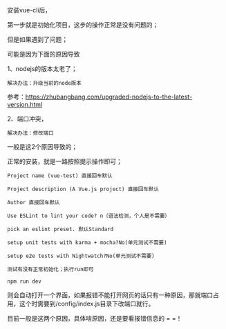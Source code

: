 安装vue-cli后，

第一步就是初始化项目，这步的操作正常是没有问题的；

但是如果遇到了问题；

可能是因为下面的原因导致

1、nodejs的版本太老了；

`解决办法：升级当前的node版本`

参考：https://zhubangbang.com/upgraded-nodejs-to-the-latest-version.html

2、端口冲突，

`解决办法：修改端口`

一般是这2个原因导致的；

正常的安装，就是一路按照提示操作即可；

``` 
Project name (vue-test) 直接回车默认

Project description (A Vue.js project) 直接回车默认

Author 直接回车默认

Use ESLint to lint your code? n（语法检测，个人是不需要）

pick an eslint preset. 默认Standard

setup unit tests with karma + mocha?No(单元测试不需要)

setup e2e tests with Nightwatch?No(单元测试不需要)

测试有没有正常初始化；执行run即可

npm run dev
```

则会自动打开一个界面，如果报错不能打开网页的话只有一种原因，那就端口占用，这个时需要到/config/index.js目录下改端口就行。

目前一般是这两个原因，具体啥原因，还是要看报错信息的  = =！